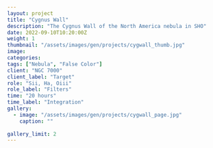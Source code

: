 ```yaml
---
layout: project
title: "Cygnus Wall"
description: "The Cygnus Wall of the North America nebula in SHO"
date: 2022-09-10T10:20:00Z
weight: 1
thumbnail: "/assets/images/gen/projects/cygwall_thumb.jpg"
image: 
categories: 
tags: ["Nebula", "False Color"]
client: "NGC 7000"
client_label: "Target"
role: "Sii, Ha, Oiii"
role_label: "Filters"
time: "20 hours"
time_label: "Integration"
gallery:
  - image: "/assets/images/gen/projects/cygwall_page.jpg"
    caption: ""
  
gallery_limit: 2
---
```


